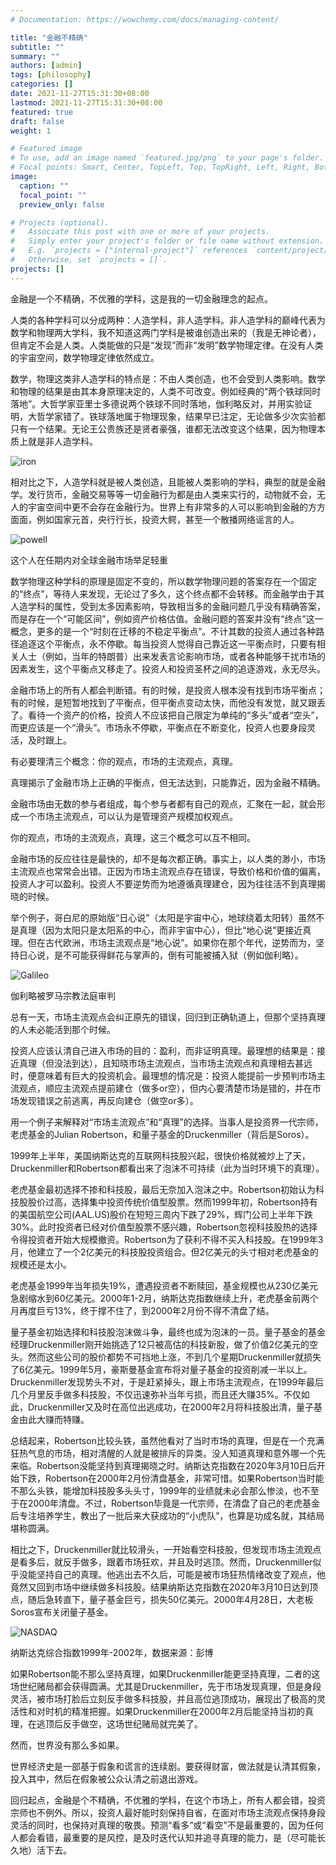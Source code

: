 ```yaml
---
# Documentation: https://wowchemy.com/docs/managing-content/

title: "金融不精确"
subtitle: ""
summary: ""
authors: [admin]
tags: [philosophy]
categories: []
date: 2021-11-27T15:31:30+08:00
lastmod: 2021-11-27T15:31:30+08:00
featured: true
draft: false
weight: 1

# Featured image
# To use, add an image named `featured.jpg/png` to your page's folder.
# Focal points: Smart, Center, TopLeft, Top, TopRight, Left, Right, BottomLeft, Bottom, BottomRight.
image:
  caption: ""
  focal_point: ""
  preview_only: false

# Projects (optional).
#   Associate this post with one or more of your projects.
#   Simply enter your project's folder or file name without extension.
#   E.g. `projects = ["internal-project"]` references `content/project/deep-learning/index.md`.
#   Otherwise, set `projects = []`.
projects: []
---
```


金融是一个不精确，不优雅的学科，这是我的一切金融理念的起点。

<!--more-->

人类的各种学科可以分成两种：人造学科，非人造学科。非人造学科的巅峰代表为数学和物理两大学科，我不知道这两门学科是被谁创造出来的（我是无神论者），但肯定不会是人类。人类能做的只是“发现”而非“发明”数学物理定律。在没有人类的宇宙空间，数学物理定律依然成立。

 数学，物理这类非人造学科的特点是：不由人类创造，也不会受到人类影响。数学和物理的结果是由其本身原理决定的，人类不可改变。例如经典的“两个铁球同时落地”。大哲学家亚里士多德说两个铁球不同时落地，伽利略反对，并用实验证明，大哲学家错了。铁球落地属于物理现象，结果早已注定，无论做多少次实验都只有一个结果。无论王公贵族还是贤者豪强，谁都无法改变这个结果，因为物理本质上就是非人造学科。

![iron](iron.jpg)

相对比之下，人造学科就是被人类创造，且能被人类影响的学科，典型的就是金融学。发行货币，金融交易等等一切金融行为都是由人类来实行的，动物就不会，无人的宇宙空间中更不会存在金融行为。世界上有非常多的人可以影响到金融的方方面面，例如国家元首，央行行长，投资大鳄，甚至一个散播网络谣言的人。

![powell](powell.jpg)

这个人在任期内对全球金融市场举足轻重



数学物理这种学科的原理是固定不变的，所以数学物理问题的答案存在一个固定的“终点”，等待人来发现，无论过了多久，这个终点都不会转移。而金融学由于其人造学科的属性，受到太多因素影响，导致相当多的金融问题几乎没有精确答案，而是存在一个“可能区间”，例如资产价格估值。金融问题的答案并没有“终点”这一概念，更多的是一个“时刻在迁移的不稳定平衡点”。不计其数的投资人通过各种路径追逐这个平衡点，永不停歇。每当投资人觉得自己靠近这一平衡点时，只要有相关人士（例如，当年的特朗普）出来发表言论影响市场，或者各种能够干扰市场的因素发生，这个平衡点又移走了。投资人和投资圣杯之间的追逐游戏，永无尽头。

 金融市场上的所有人都会判断错。有的时候，是投资人根本没有找到市场平衡点；有的时候，是短暂地找到了平衡点，但平衡点变动太快，而他没有发觉，就又跟丢了。看待一个资产的价格，投资人不应该把自己限定为单纯的“多头”或者“空头”，而更应该是一个“滑头”。市场永不停歇，平衡点在不断变化，投资人也要身段灵活，及时跟上。

 有必要理清三个概念：你的观点，市场的主流观点，真理。

 真理揭示了金融市场上正确的平衡点，但无法达到，只能靠近，因为金融不精确。

 金融市场由无数的参与者组成，每个参与者都有自己的观点，汇聚在一起，就会形成一个市场主流观点，可以认为是管理资产规模加权观点。

 你的观点，市场的主流观点，真理，这三个概念可以互不相同。

 金融市场的反应往往是最快的，却不是每次都正确。事实上，以人类的渺小，市场主流观点也常常会出错。正因为市场主流观点存在错误，导致价格和价值的偏离，投资人才可以盈利。投资人不要逆势而为地遵循真理建仓，因为往往活不到真理揭晓的时候。

 举个例子，哥白尼的原始版“日心说”（太阳是宇宙中心，地球绕着太阳转）虽然不是真理（因为太阳只是太阳系的中心，而非宇宙中心），但比“地心说”更接近真理。但在古代欧洲，市场主流观点是“地心说”。如果你在那个年代，逆势而为，坚持日心说，是不可能获得鲜花与掌声的，倒有可能被捕入狱（例如伽利略）。

![Galileo](Galileo.jpg)

伽利略被罗马宗教法庭审判



总有一天，市场主流观点会纠正原先的错误，回归到正确轨道上，但那个坚持真理的人未必能活到那个时候。

 投资人应该认清自己进入市场的目的：盈利，而非证明真理。最理想的结果是：接近真理（但没法到达），且知晓市场主流观点，当市场主流观点和真理相去甚远时，便意味着有巨大的投资机会。最理想的情况是：投资人能提前一步预判市场主流观点，顺应主流观点提前建仓（做多or空），但内心要清楚市场是错的，并在市场发现错误之前逃离，再反向建仓（做空or多）。

 用一个例子来解释对“市场主流观点”和“真理”的选择。当事人是投资界一代宗师，老虎基金的Julian Robertson，和量子基金的Druckenmiller（背后是Soros）。

 1999年上半年，美国纳斯达克的互联网科技股兴起，很快价格就被炒上了天，Druckenmiller和Robertson都看出来了泡沫不可持续（此为当时环境下的真理）。

 老虎基金最初选择不掺和科技股，最后无奈加入泡沫之中。Robertson初始认为科技股股价过高，选择集中投资传统价值型股票。然而1999年初，Robertson持有的美国航空公司(AAL.US)股价在短短三周内下跌了29%，辉门公司上半年下跌30%。此时投资者已经对价值型股票不感兴趣，Robertson忽视科技股热的选择令得投资者开始大规模撤资。Robertson为了获利不得不买入科技股。在1999年3月，他建立了一个2亿美元的科技股投资组合。但2亿美元的头寸相对老虎基金的规模还是太小。

 老虎基金1999年当年损失19%，遭遇投资者不断赎回，基金规模也从230亿美元急剧缩水到60亿美元。2000年1-2月，纳斯达克指数继续上升，老虎基金前两个月再度巨亏13%，终于撑不住了，到2000年2月份不得不清盘了结。

 量子基金初始选择和科技股泡沫做斗争，最终也成为泡沫的一员。量子基金的基金经理Druckenmiller刚开始挑选了12只被高估的科技新股，做了价值2亿美元的空头。然而这些公司的股价都势不可挡地上涨，不到几个星期Druckenmiller就损失了6亿美元。1999年5月，豪斯曼基金宣布将对量子基金的投资削减一半以上。Druckenmiller发现势头不对，于是赶紧掉头，跟上市场主流观点，在1999年最后几个月里反手做多科技股，不仅迅速弥补当年亏损，而且还大赚35%。不仅如此，Druckenmiller又及时在高位出逃成功，在2000年2月将科技股出清，量子基金由此大赚而特赚。

 总结起来，Robertson比较头铁，虽然他看对了当时市场的真理，但是在一个充满狂热气息的市场，相对清醒的人就是被排斥的异类。没人知道真理和意外哪一个先来临。Robertson没能坚持到真理揭晓之时。纳斯达克指数在2020年3月10日后开始下跌，Robertson在2000年2月份清盘基金，非常可惜。如果Robertson当时能不那么头铁，能增加科技股多头头寸，1999年的业绩就未必会那么惨淡，也不至于在2000年清盘。不过，Robertson毕竟是一代宗师，在清盘了自己的老虎基金后专注培养学生，教出了一批后来大获成功的“小虎队”，也算是功成名就，其结局堪称圆满。

 相比之下，Druckenmiller就比较滑头，一开始看空科技股，但发现市场主流观点是看多后，就反手做多，跟着市场狂欢，并且及时逃顶。然而，Druckenmiller似乎没能坚持自己的真理。他逃出去不久后，可能是被市场狂热情绪改变了观点，他竟然又回到市场中继续做多科技股。结果纳斯达克指数在2020年3月10日达到顶点，随后急转直下，量子基金巨亏，损失50亿美元。2000年4月28日，大老板Soros宣布关闭量子基金。

![NASDAQ](NASDAQ.png)

纳斯达克综合指数1999年-2002年，数据来源：彭博



如果Robertson能不那么坚持真理，如果Druckenmiller能更坚持真理，二者的这场世纪赌局都会获得圆满。尤其是Druckenmiller，先于市场发现真理，但是身段灵活，被市场打脸后立刻反手做多科技股，并且高位逃顶成功，展现出了极高的灵活性和对时机的精准把握。如果Druckenmiller在2000年2月后能坚持当初的真理，在逃顶后反手做空，这场世纪赌局就完美了。

 然而，世界没有那么多如果。

 世界经济史是一部基于假象和谎言的连续剧。要获得财富，做法就是认清其假象，投入其中，然后在假象被公众认清之前退出游戏。

 回归起点，金融是个不精确，不优雅的学科，在这个市场上，所有人都会错，投资宗师也不例外。所以，投资人最好能时刻保持自省，在面对市场主流观点保持身段灵活的同时，也保持对真理的敬畏。预测“看多”或“看空”不是最重要的，因为任何人都会看错，最重要的是风控，是及时迭代认知并追寻真理的能力，是（尽可能长久地）活下去。